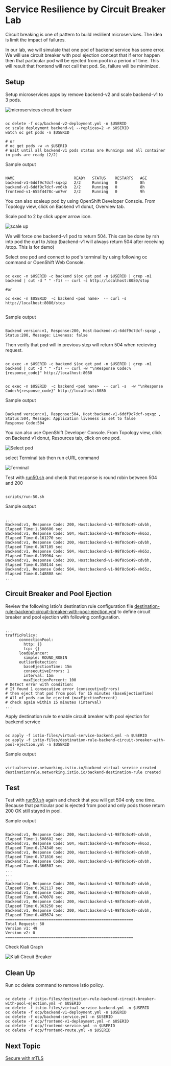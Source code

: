 # Service Resilience by Circuit Breaker Lab

Circuit breaking is one of pattern to build reslilient microservices. The idea is limit the impact of failures.

In our lab, we will simulate that one pod of backend service has some error. We will use circuit breaker with pool ejection concept that if error happen then that particular pod will be ejected from pool in a period of time. This will result that frontend will not call that pod. So, failure will be minimized.


## Setup

Setup microservices apps by remove backend-v2 and scale backend-v1 to 3 pods. 

![microservices circuit brekaer](../images/microservices-circuit-breaker.png)

```

oc delete -f ocp/backend-v2-deployment.yml -n $USERID
oc scale deployment backend-v1 --replicas=2 -n $USERID
watch oc get pods -n $USERID

# or 
# oc get pods -w -n $USERID
# Wait until all backend-v1 pods status are Runnings and all container in pods are ready (2/2)

```

Sample output

```

NAME                          READY   STATUS    RESTARTS   AGE
backend-v1-6ddf9c7dcf-sqxqz   2/2     Running   0          8h
backend-v1-6ddf9c7dcf-vm6kb   2/2     Running   0          8h
frontend-v1-655f4478c-wn7wr   2/2     Running   0          9h

```

You can also scaleup pod by using OpenShift Developer Console. From Topology view, click on Backend v1 donut, Overview tab.

Scale pod to 2 by click upper arrow icon.

![scale up](../images/openshift-dev-console-scaleup.png)


We will force one backend-v1 pod to return 504. This can be done by rsh into pod the curl to /stop (backend-v1 will always return 504 after receiving /stop. This is for demo)

Select one pod and connect to pod's terminal by using following oc command or OpenShift Web Console.

```

oc exec -n $USERID -c backend $(oc get pod -n $USERID | grep -m1 backend | cut -d " " -f1) -- curl -s http://localhost:8080/stop

#or

oc exec -n $USERID  -c backend <pod name>  -- curl -s  http://localhost:8080/stop


```

Sample output

```

Backend version:v1, Response:200, Host:backend-v1-6ddf9c7dcf-sqxqz , Status:200, Message: Liveness: false

```

Then verify that pod will in previous step will return 504 when recieving request.

```

oc exec -n $USERID -c backend $(oc get pod -n $USERID | grep -m1 backend | cut -d " " -f1) -- curl -w "\nResponse Code:%{response_code}" http://localhost:8080


oc exec -n $USERID  -c backend <pod name>  -- curl -s  -w "\nResponse Code:%{response_code}" http://localhost:8080

```

Sample output

```

Backend version:v1, Response:504, Host:backend-v1-6ddf9c7dcf-sqxqz , Status:504, Message: Application liveness is set to false
Response Code:504

```


You can also use OpenShift Developer Console. From Topology view, click on Backend v1 donut, Resources tab, click on one pod.

![Select pod](../images/openshift-console-pod.png)

select Terminal tab then run cURL command

![Terminal](../images/openshift-console-terminal.png)

Test with [run50.sh](../scripts/run-50.sh) and check that response is round robin between 504 and 200 

```

scripts/run-50.sh

```

Sample output

```

...
Backend:v1, Response Code: 200, Host:backend-v1-98f8c6c49-cdvbh, Elapsed Time:1.508606 sec
Backend:v1, Response Code: 504, Host:backend-v1-98f8c6c49-vk65z, Elapsed Time:0.161270 sec
Backend:v1, Response Code: 200, Host:backend-v1-98f8c6c49-cdvbh, Elapsed Time:0.367105 sec
Backend:v1, Response Code: 504, Host:backend-v1-98f8c6c49-vk65z, Elapsed Time:0.139964 sec
Backend:v1, Response Code: 200, Host:backend-v1-98f8c6c49-cdvbh, Elapsed Time:0.358144 sec
Backend:v1, Response Code: 504, Host:backend-v1-98f8c6c49-vk65z, Elapsed Time:0.148808 sec
...

```

## Circuit Breaker and Pool Ejection

Review the following Istio's destination rule configuration file [destination-rule-backend-circuit-breaker-with-pool-ejection.yml](../istio-files/destination-rule-backend-circuit-breaker-with-pool-ejection.yml)  to define circuit breaker and pool ejection with following configuration.

```

...
trafficPolicy:
      connectionPool:
        http: {}
        tcp: {}
      loadBalancer:
        simple: ROUND_ROBIN
      outlierDetection:
        baseEjectionTime: 15m
        consecutiveErrors: 1
        interval: 15m
        maxEjectionPercent: 100
# Detect error with condition:
# If found 1 consecutive error (consecutiveErrors)
# then eject that pod from pool for 15 minutes (baseEjectionTime)
# All of pods can be ejected (maxEjectionPercent)
# check again within 15 minutes (interval)
...

```

Apply destination rule to enable circuit breaker with pool ejection for backend service

```

oc apply -f istio-files/virtual-service-backend.yml -n $USERID
oc apply -f istio-files/destination-rule-backend-circuit-breaker-with-pool-ejection.yml -n $USERID

```

Sample output

```

virtualservice.networking.istio.io/backend-virtual-service created
destinationrule.networking.istio.io/backend-destination-rule created

```

## Test

Test with [run50.sh](../scripts/run-50.sh) again and check that you will get 504 only one time. Because that particular pod is ejected from pool and only pods those return 200 OK still stayed in pool.

Sample output

```

Backend:v1, Response Code: 200, Host:backend-v1-98f8c6c49-cdvbh, Elapsed Time:1.508682 sec
Backend:v1, Response Code: 504, Host:backend-v1-98f8c6c49-vk65z, Elapsed Time:0.174340 sec
Backend:v1, Response Code: 200, Host:backend-v1-98f8c6c49-cdvbh, Elapsed Time:0.371816 sec
Backend:v1, Response Code: 200, Host:backend-v1-98f8c6c49-cdvbh, Elapsed Time:0.366507 sec
...
...
...
Backend:v1, Response Code: 200, Host:backend-v1-98f8c6c49-cdvbh, Elapsed Time:0.362117 sec
Backend:v1, Response Code: 200, Host:backend-v1-98f8c6c49-cdvbh, Elapsed Time:0.470078 sec
Backend:v1, Response Code: 200, Host:backend-v1-98f8c6c49-cdvbh, Elapsed Time:0.363250 sec
Backend:v1, Response Code: 200, Host:backend-v1-98f8c6c49-cdvbh, Elapsed Time:0.485674 sec
========================================================
Total Request: 50
Version v1: 49
Version v2: 0
========================================================

```

Check Kiali Graph

![Kiali Circuit Breaker](../images/kiali-graph-circuit-breaker.png)

## Clean Up

Run oc delete command to remove Istio policy.

```

oc delete -f istio-files/destination-rule-backend-circuit-breaker-with-pool-ejection.yml -n $USERID
oc delete -f istio-files/virtual-service-backend.yml -n $USERID
oc delete -f ocp/backend-v1-deployment.yml -n $USERID
oc delete -f ocp/backend-service.yml -n $USERID
oc delete -f ocp/frontend-v1-deployment.yml -n $USERID
oc delete -f ocp/frontend-service.yml -n $USERID
oc delete -f ocp/frontend-route.yml -n $USERID

```

## Next Topic

[Secure with mTLS](./08-securing-with-mTLS.md)
